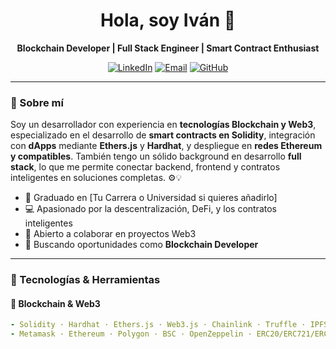 <h1 align="center">Hola, soy Iván 👋</h1>

<p align="center">
  <strong>Blockchain Developer | Full Stack Engineer | Smart Contract Enthusiast</strong>
</p>

<p align="center">
  <a href="https://www.linkedin.com/in/ivanramireztorres/"><img alt="LinkedIn" src="https://img.shields.io/badge/LinkedIn-blue?style=for-the-badge&logo=linkedin"></a>
  <a href="mailto:tu-email@gmail.com"><img alt="Email" src="https://img.shields.io/badge/email-D14836?style=for-the-badge&logo=gmail&logoColor=white"></a>
  <a href="https://github.com/ivanramirez2"><img alt="GitHub" src="https://img.shields.io/badge/GitHub-100000?style=for-the-badge&logo=github&logoColor=white"></a>
</p>

---

### 🧠 Sobre mí

Soy un desarrollador con experiencia en **tecnologías Blockchain y Web3**, especializado en el desarrollo de **smart contracts en Solidity**, integración con **dApps** mediante **Ethers.js** y **Hardhat**, y despliegue en **redes Ethereum y compatibles**. También tengo un sólido background en desarrollo **full stack**, lo que me permite conectar backend, frontend y contratos inteligentes en soluciones completas. ⚙️💡

- 🧾 Graduado en [Tu Carrera o Universidad si quieres añadirlo]
- 💻 Apasionado por la descentralización, DeFi, y los contratos inteligentes
- 🤝 Abierto a colaborar en proyectos Web3
- 🚀 Buscando oportunidades como **Blockchain Developer**

---

### 💼 Tecnologías & Herramientas

#### 🧱 Blockchain & Web3

```yaml
- Solidity · Hardhat · Ethers.js · Web3.js · Chainlink · Truffle · IPFS
- Metamask · Ethereum · Polygon · BSC · OpenZeppelin · ERC20/ERC721/ERC1155

